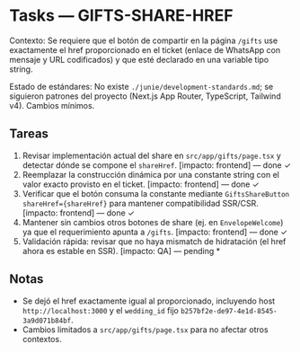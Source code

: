 # Tasks — GIFTS-SHARE-HREF

Contexto: Se requiere que el botón de compartir en la página `/gifts` use exactamente el href proporcionado en el ticket (enlace de WhatsApp con mensaje y URL codificados) y que esté declarado en una variable tipo string.

Estado de estándares: No existe `./junie/development-standards.md`; se siguieron patrones del proyecto (Next.js App Router, TypeScript, Tailwind v4). Cambios mínimos.

## Tareas
1. Revisar implementación actual del share en `src/app/gifts/page.tsx` y detectar dónde se compone el `shareHref`. [impacto: frontend] — done ✓
2. Reemplazar la construcción dinámica por una constante string con el valor exacto provisto en el ticket. [impacto: frontend] — done ✓
3. Verificar que el botón consuma la constante mediante `GiftsShareButton shareHref={shareHref}` para mantener compatibilidad SSR/CSR. [impacto: frontend] — done ✓
4. Mantener sin cambios otros botones de share (ej. en `EnvelopeWelcome`) ya que el requerimiento apunta a `/gifts`. [impacto: frontend] — done ✓
5. Validación rápida: revisar que no haya mismatch de hidratación (el href ahora es estable en SSR). [impacto: QA] — pending *

## Notas
- Se dejó el href exactamente igual al proporcionado, incluyendo host `http://localhost:3000` y el `wedding_id` fijo `b257bf2e-de97-4e1d-8545-3a9d071b84bf`.
- Cambios limitados a `src/app/gifts/page.tsx` para no afectar otros contextos.
